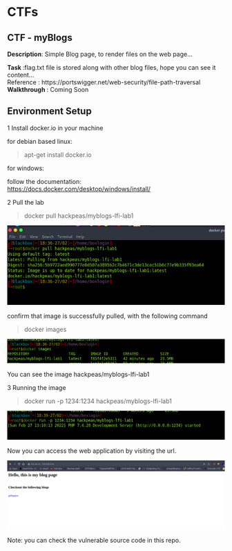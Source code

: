 <h1><centre>CTFs</centre></h1>

<h2> CTF - myBlogs </h2>

<p><b>Description</b>: Simple Blog page, to render files on the web page... </p>
<b> Task </b>:flag.txt file is stored along with other blog files, hope you can see it content...<br>
Reference : https://portswigger.net/web-security/file-path-traversal <br>
<b> Walkthrough </b>: Coming Soon <br> 

<h2> Environment Setup </h2>
1 Install docker.io in your machine

for debian based linux:

> apt-get install docker.io

for windows:

follow the documentation: https://docs.docker.com/desktop/windows/install/

2 Pull the lab

> docker pull hackpeas/myblogs-lfi-lab1

![](image1.png)

confirm that image is successfully pulled, with the following command

> docker images

![](image2.png)

You can see the image hackpeas/myblogs-lfi-lab1

3 Running the image

> docker run -p 1234:1234 hackpeas/myblogs-lfi-lab1

![](image3.png)

Now you can access the web application by visiting the url.

![](image4.png)

Note: you can check the vulnerable source code in this repo.


